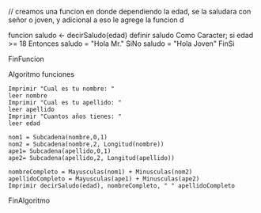 // creamos una funcion en donde dependiendo la edad, se la saludara con señor o joven, y adicional a eso le agrege la funcion d 

funcion  saludo <- decirSaludo(edad)
	definir saludo Como Caracter;
	si edad >= 18 Entonces
		saludo = "Hola Mr."
	SiNo
		saludo = "Hola Joven" 
	FinSi
	
FinFuncion


Algoritmo funciones
	
	Imprimir "Cual es tu nombre: "
	leer nombre
	Imprimir "Cual es tu apellido: "
	leer apellido
	Imprimir "Cuantos años tienes: " 
	leer edad
	
	nom1 = Subcadena(nombre,0,1)
	nom2 = Subcadena(nombre,2, Longitud(nombre))
	ape1= Subcadena(apellido,0,1)
	ape2= Subcadena(apellido,2, Longitud(apellido))
	
	nombreCompleto = Mayusculas(nom1) + Minusculas(nom2)
	apellidoCompleto = Mayusculas(ape1) + Minusculas(ape2)
	Imprimir decirSaludo(edad), nombreCompleto, " " apellidoCompleto
	
FinAlgoritmo
